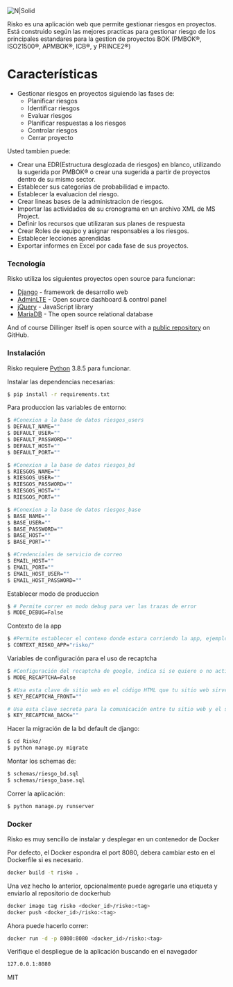![N|Solid](https://1.bp.blogspot.com/-CMtGQekT8IA/X4d2RH-NtOI/AAAAAAAABJo/Y256t7u0-gs_DxRAmdmxugjgFVWU3vX6QCLcBGAsYHQ/s0/logo_size.jpg)

Risko es una aplicación web que permite gestionar riesgos en proyectos. Está construido según las mejores practicas para gestionar riesgo de los principales estandares para la gestion de proyectos BOK (PMBOK®, ISO21500®, APMBOK®, ICB®, y PRINCE2®)
 

# Características

  - Gestionar riesgos en proyectos siguiendo las fases de:
    - Planificar riesgos
    - Identificar riesgos
    - Evaluar riesgos
    - Planificar respuestas a los riesgos
    - Controlar riesgos
    - Cerrar proyecto

Usted tambien puede:
  - Crear una EDR(Estructura desglozada de riesgos) en blanco, utilizando la sugerida por PMBOK® o crear una sugerida a partir de proyectos dentro de su mismo sector.
  - Establecer sus categorias de probabilidad e impacto.
  - Establecer la evaluacion del riesgo.
  - Crear lineas bases de la administracion de riesgos.
  - Importar las actividades de su cronograma en un archivo XML de MS Project.
  - Definir los recursos que utilizaran sus planes de respuesta
  - Crear Roles de equipo y asignar responsables a los riesgos.
  - Establecer lecciones aprendidas
  - Exportar informes en Excel por cada fase de sus proyectos.

### Tecnología

Risko utiliza los siguientes proyectos open source para funcionar:

* [Django](https://www.djangoproject.com/) - framework de desarrollo web
* [AdminLTE](https://adminlte.io/) - Open source dashboard & control panel 
* [jQuery] - JavaScript library
* [MariaDB](https://mariadb.org/) - The open source relational database

And of course Dillinger itself is open source with a [public repository][dill]
 on GitHub.

### Instalación

Risko requiere [Python](https://www.python.org/) 3.8.5 para funcionar.

Instalar las dependencias necesarias:

```sh
$ pip install -r requirements.txt
```

Para produccion las variables de entorno:

```sh
$ #Conexion a la base de datos riesgos_users
$ DEFAULT_NAME=""
$ DEFAULT_USER=""
$ DEFAULT_PASSWORD=""
$ DEFAULT_HOST=""
$ DEFAULT_PORT=""
```
```sh
$ #Conexion a la base de datos riesgos_bd
$ RIESGOS_NAME=""
$ RIESGOS_USER=""
$ RIESGOS_PASSWORD=""
$ RIESGOS_HOST=""
$ RIESGOS_PORT=""
```
```sh
$ #Conexion a la base de datos riesgos_base
$ BASE_NAME=""
$ BASE_USER=""
$ BASE_PASSWORD=""
$ BASE_HOST=""
$ BASE_PORT=""
```
```sh
$ #Credenciales de servicio de correo
$ EMAIL_HOST=""
$ EMAIL_PORT=""
$ EMAIL_HOST_USER=""
$ EMAIL_HOST_PASSWORD=""

```

Establecer modo de produccion
```sh
$ # Permite correr en modo debug para ver las trazas de error
$ MODE_DEBUG=False
```

Contexto de la app
```sh
$ #Permite establecer el contexo donde estara corriendo la app, ejemplo: <>/<>/<>/
$ CONTEXT_RISKO_APP="risko/"
```

Variables de configuración para el uso de recaptcha
```sh
$ #Configuración del recaptcha de google, indica si se quiere o no activar esta función
$ MODE_RECAPTCHA=False

$ #Usa esta clave de sitio web en el código HTML que tu sitio web sirve a los usuarios
$ KEY_RECAPTCHA_FRONT=""

# Usa esta clave secreta para la comunicación entre tu sitio web y el servicio reCAPTCHA
$ KEY_RECAPTCHA_BACK=""
```

Hacer la migración de la bd default de django:

```sh
$ cd Risko/
$ python manage.py migrate 
```

Montar los schemas de:

```sh
$ schemas/riesgo_bd.sql
$ schemas/riesgo_base.sql
```
Correr la aplicación:

```sh
$ python manage.py runserver
```
### Docker
Risko es muy sencillo de instalar y desplegar en un contenedor de Docker

Por defecto, el Docker espondra el port 8080, debera cambiar esto en el Dockerfile si es necesario.

```sh
docker build -t risko .
```
Una vez hecho lo anterior, opcionalmente puede agregarle una etiqueta y enviarlo al repositorio de dockerhub

```sh
docker image tag risko <docker_id>/risko:<tag>
docker push <docker_id>/risko:<tag>
```
Ahora puede hacerlo correr:
```sh
docker run -d -p 8080:8080 <docker_id>/risko:<tag> 
```
Verifique el despliegue de la aplicación buscando en el navegador

```sh
127.0.0.1:8080
```

MIT

[//]: # (These are reference links used in the body of this note and get stripped out when the markdown processor does its job. There is no need to format nicely because it shouldn't be seen. Thanks SO - http://stackoverflow.com/questions/4823468/store-comments-in-markdown-syntax)


   [dill]: <https://github.com/joemccann/dillinger>
   [git-repo-url]: <https://github.com/joemccann/dillinger.git>
   [john gruber]: <http://daringfireball.net>
   [df1]: <http://daringfireball.net/projects/markdown/>
   [markdown-it]: <https://github.com/markdown-it/markdown-it>
   [Ace Editor]: <http://ace.ajax.org>
   [node.js]: <http://nodejs.org>
   [Twitter Bootstrap]: <http://twitter.github.com/bootstrap/>
   [jQuery]: <http://jquery.com>
   [@tjholowaychuk]: <http://twitter.com/tjholowaychuk>
   [express]: <http://expressjs.com>
   [AngularJS]: <http://angularjs.org>
   [Gulp]: <http://gulpjs.com>

   [PlDb]: <https://github.com/joemccann/dillinger/tree/master/plugins/dropbox/README.md>
   [PlGh]: <https://github.com/joemccann/dillinger/tree/master/plugins/github/README.md>
   [PlGd]: <https://github.com/joemccann/dillinger/tree/master/plugins/googledrive/README.md>
   [PlOd]: <https://github.com/joemccann/dillinger/tree/master/plugins/onedrive/README.md>
   [PlMe]: <https://github.com/joemccann/dillinger/tree/master/plugins/medium/README.md>
   [PlGa]: <https://github.com/RahulHP/dillinger/blob/master/plugins/googleanalytics/README.md>
